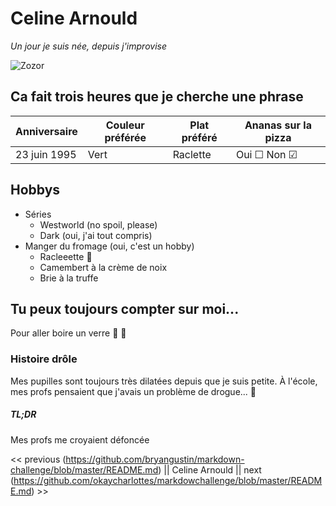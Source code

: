 # Celine Arnould
*Un jour je suis née, depuis j'improvise*

![Zozor](https://lh3.googleusercontent.com/proxy/3U8p8bv9JyRj10Z1jhfGsCp8-a9kOB_HOgQXsEbDEvoVxvfiEhU7Qk-xrrsySSfJf39YFag07YAadx4IstYee6H0ci1YHQ--tCjazdcMwQEDnf4KrlqWUxO7PMl2Lefx)

## Ca fait trois heures que je cherche une phrase
| Anniversaire  | Couleur préférée  |  Plat préféré | Ananas sur la pizza  |
|---------------|-------------------|---------------|----------------------|
|  23 juin 1995 |       Vert        | Raclette      |  Oui &#9744; Non &#9745;  |

## Hobbys
* Séries
  * Westworld (no spoil, please)
  * Dark (oui, j'ai tout compris)
* Manger du fromage (oui, c'est un hobby)
  * Racleeette :cheese:
  * Camembert à la crème de noix
  * Brie à la truffe 

## Tu peux toujours compter sur moi...
Pour aller boire un verre :beer: :beer:

### Histoire drôle
Mes pupilles sont toujours très dilatées depuis que je suis petite. À l'école, mes profs pensaient que j'avais un problème de drogue... :syringe:

##### TL;DR
Mes profs me croyaient défoncée

<< previous (https://github.com/bryangustin/markdown-challenge/blob/master/README.md) || Celine Arnould || next (https://github.com/okaycharlottes/markdowchallenge/blob/master/README.md) >>

